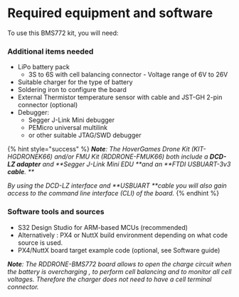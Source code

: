 # Required equipment and software

To use this BMS772  kit, you will need:&#x20;

### Additional items needed

* LiPo battery pack&#x20;
  * 3S to 6S with cell balancing connector - Voltage range of 6V to 26V
* Suitable charger for the type of battery
* Soldering iron to configure the board
* External Thermistor temperature sensor with cable and JST-GH 2-pin connector (optional)
* Debugger:&#x20;
  * Segger J-Link Mini debugger
  * PEMicro universal multilink&#x20;
  * or other suitable JTAG/SWD debugger&#x20;

{% hint style="success" %}
_**Note**:  The HoverGames Drone Kit (KIT-HGDRONEK66) and/or  FMU Kit (RDDRONE-FMUK66) both include a **DCD-LZ adapter** and **Segger J-Link Mini EDU **and an **FTDI USBUART-3v3 **cable**. **_

_By using the DCD-LZ interface and **USBUART **cable you will also gain access to the command line interface (CLI) of the board._
{% endhint %}

### Software tools and sources

* S32 Design Studio for ARM-based MCUs (recommended)
* Alternatively : PX4 or NuttX build environment depending on what code source is used.&#x20;
* PX4/NuttX board target example code (optional, see Software guide)

_**Note**: The RDDRONE-BMS772 board allows to open the charge circuit when the battery is overcharging , to perform cell balancing and to monitor all cell voltages. Therefore the charger does not need to have a cell terminal connector._

